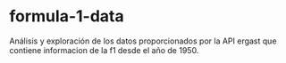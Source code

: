 # formula-1-data
Análisis y exploración de los datos proporcionados por la API ergast que contiene informacion de la f1 desde el año de 1950.
